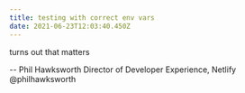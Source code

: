 ```yaml
---
title: testing with correct env vars
date: 2021-06-23T12:03:40.450Z
---
```

turns out that matters

-- 
Phil Hawksworth
Director of Developer Experience, Netlify
@philhawksworth

